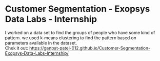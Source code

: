 # Customer Segmentation - Exopsys Data Labs - Internship
I worked on a data set to find the groups of people who have some kind of pattern. we used k-means clustering to find the pattern based on parameters available in the dataset.
<br>
Chek it out: https://ganpat-patel-012.github.io/Customer-Segmentation-Exopsys-Data-Labs-Internship/

